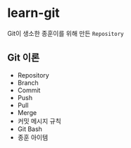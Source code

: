 # learn-git

Git이 생소한 종훈이를 위해 만든 `Repository`

## Git 이론

-   Repository
-   Branch
-   Commit
-   Push
-   Pull
-   Merge
-   커밋 메시지 규칙
-   Git Bash
-   종훈 아이템
